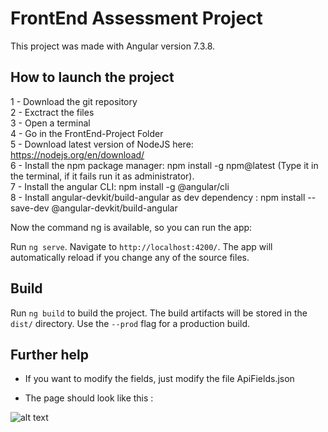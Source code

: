 # FrontEnd Assessment Project

This project was made with Angular version 7.3.8.

## How to launch the project

1 - Download the git repository  
2 - Exctract the files  
3 - Open a terminal  
4 - Go in the FrontEnd-Project Folder  
5 - Download latest version of NodeJS here: https://nodejs.org/en/download/  
6 - Install the npm package manager: npm install -g npm@latest (Type it in the terminal, if it fails run it as administrator).  
7 - Install the angular CLI: npm install -g @angular/cli  
8 - Install angular-devkit/build-angular as dev dependency : npm install --save-dev @angular-devkit/build-angular  

Now the command ng is available, so you can run the app:  

Run `ng serve`. Navigate to `http://localhost:4200/`. The app will automatically reload if you change any of the source files.

## Build

Run `ng build` to build the project. The build artifacts will be stored in the `dist/` directory. Use the `--prod` flag for a production build.

## Further help
  
  - If you want to modify the fields, just modify the file ApiFields.json

  - The page should look like this : 
  
  ![alt text](https://image.noelshack.com/fichiers/2019/48/5/1575042585-4b1872f9-f472-44f1-bfd5-ea1ae0d599b3.jpeg)
